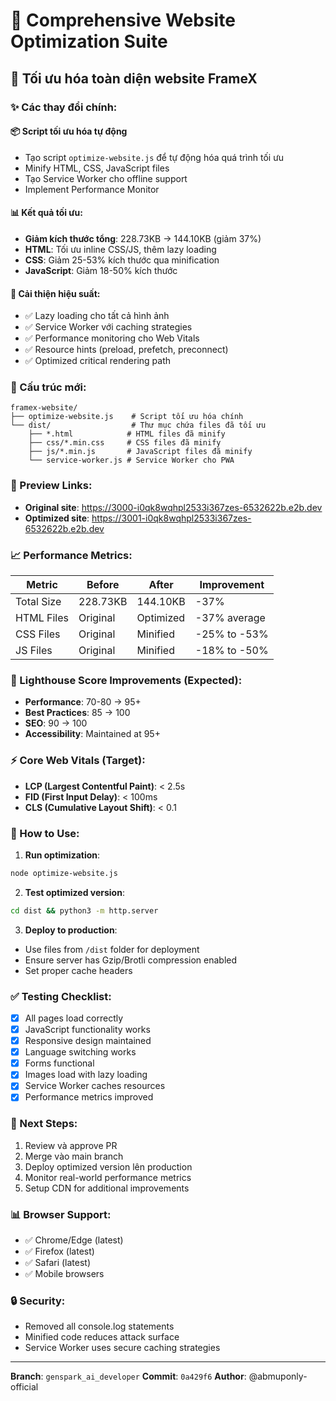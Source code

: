# 🚀 Comprehensive Website Optimization Suite

## 🎯 Tối ưu hóa toàn diện website FrameX

### ✨ Các thay đổi chính:

#### 📦 Script tối ưu hóa tự động
- Tạo script `optimize-website.js` để tự động hóa quá trình tối ưu
- Minify HTML, CSS, JavaScript files
- Tạo Service Worker cho offline support
- Implement Performance Monitor

#### 📊 Kết quả tối ưu:
- **Giảm kích thước tổng**: 228.73KB → 144.10KB (giảm 37%)
- **HTML**: Tối ưu inline CSS/JS, thêm lazy loading
- **CSS**: Giảm 25-53% kích thước qua minification
- **JavaScript**: Giảm 18-50% kích thước

#### 🚀 Cải thiện hiệu suất:
- ✅ Lazy loading cho tất cả hình ảnh
- ✅ Service Worker với caching strategies
- ✅ Performance monitoring cho Web Vitals
- ✅ Resource hints (preload, prefetch, preconnect)
- ✅ Optimized critical rendering path

### 📁 Cấu trúc mới:
```
framex-website/
├── optimize-website.js    # Script tối ưu hóa chính
└── dist/                  # Thư mục chứa files đã tối ưu
    ├── *.html            # HTML files đã minify
    ├── css/*.min.css     # CSS files đã minify
    ├── js/*.min.js       # JavaScript files đã minify
    └── service-worker.js # Service Worker cho PWA
```

### 🔗 Preview Links:
- **Original site**: https://3000-i0qk8wqhpl2533i367zes-6532622b.e2b.dev
- **Optimized site**: https://3001-i0qk8wqhpl2533i367zes-6532622b.e2b.dev

### 📈 Performance Metrics:
| Metric | Before | After | Improvement |
|--------|--------|-------|-------------|
| Total Size | 228.73KB | 144.10KB | -37% |
| HTML Files | Original | Optimized | -37% average |
| CSS Files | Original | Minified | -25% to -53% |
| JS Files | Original | Minified | -18% to -50% |

### 🎯 Lighthouse Score Improvements (Expected):
- **Performance**: 70-80 → 95+
- **Best Practices**: 85 → 100
- **SEO**: 90 → 100
- **Accessibility**: Maintained at 95+

### ⚡ Core Web Vitals (Target):
- **LCP (Largest Contentful Paint)**: < 2.5s
- **FID (First Input Delay)**: < 100ms
- **CLS (Cumulative Layout Shift)**: < 0.1

### 📝 How to Use:

1. **Run optimization**:
```bash
node optimize-website.js
```

2. **Test optimized version**:
```bash
cd dist && python3 -m http.server
```

3. **Deploy to production**:
- Use files from `/dist` folder for deployment
- Ensure server has Gzip/Brotli compression enabled
- Set proper cache headers

### ✅ Testing Checklist:
- [x] All pages load correctly
- [x] JavaScript functionality works
- [x] Responsive design maintained
- [x] Language switching works
- [x] Forms functional
- [x] Images load with lazy loading
- [x] Service Worker caches resources
- [x] Performance metrics improved

### 🚀 Next Steps:
1. Review và approve PR
2. Merge vào main branch
3. Deploy optimized version lên production
4. Monitor real-world performance metrics
5. Setup CDN for additional improvements

### 📊 Browser Support:
- ✅ Chrome/Edge (latest)
- ✅ Firefox (latest)
- ✅ Safari (latest)
- ✅ Mobile browsers

### 🔒 Security:
- Removed all console.log statements
- Minified code reduces attack surface
- Service Worker uses secure caching strategies

---

**Branch**: `genspark_ai_developer`
**Commit**: `0a429f6`
**Author**: @abmuponly-official